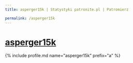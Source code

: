 ```yaml
---
title: asperger15k | Statystyki patronite.pl | Patromierz

permalink: /asperger15k
---
```


# [asperger15k](https://patronite.pl/asperger15k)

{% include profile.md name="asperger15k" prefix="a" %}
